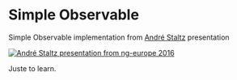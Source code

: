# Simple Observable

Simple Observable implementation from [André Staltz](https://github.com/staltz) presentation

[![André Staltz presentation from ng-europe 2016](https://www.youtube.com/watch?v=uQ1zhJHclvs/0.jpg)](https://www.youtube.com/watch?v=uQ1zhJHclvs)

Juste to learn.
